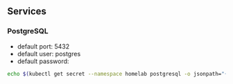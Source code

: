 ## Services

### PostgreSQL

- default port: 5432
- default user: postgres
- default password:

```bash
echo $(kubectl get secret --namespace homelab postgresql -o jsonpath="{.data.postgres-password}" | base64 --decode)
```
